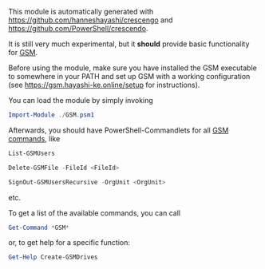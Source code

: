 This module is automatically generated with https://github.com/hanneshayashi/crescengo and https://github.com/PowerShell/crescendo.

It is still very much experimental, but it **should** provide basic functionality for [GSM](https://github.com/hanneshayashi/gsm).

Before using the module, make sure you have installed the GSM executable to somewhere in your PATH and set up GSM with a working configuration (see https://gsm.hayashi-ke.online/setup for instructions).

You can load the module by simply invoking

```powershell
Import-Module ./GSM.psm1
```

Afterwards, you should have PowerShell-Commandlets for all [GSM commands](https://gsm.hayashi-ke.online/gsm), like

```powershell
List-GSMUsers
```

```powershell
Delete-GSMFile -FileId <FileId>
```

```powershell
SignOut-GSMUsersRecursive -OrgUnit <OrgUnit>
```

etc.

To get a list of the available commands, you can call 

```powershell
Get-Command *GSM*
```

or, to get help for a specific function:

```powershell
Get-Help Create-GSMDrives
```